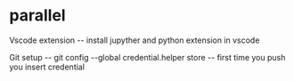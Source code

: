 # parallel

Vscode extension
-- install jupyther and python extension in vscode

Git setup
-- git config --global credential.helper store
-- first time you push you insert credential